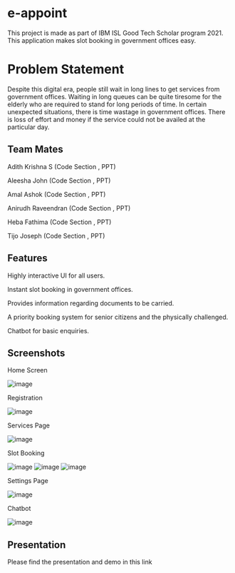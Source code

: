 # e-appoint

This project is made as part of IBM ISL Good Tech Scholar program 2021. This application makes slot booking in government offices easy.
# Problem Statement

Despite this digital era, people still wait in long lines to get services from government offices. Waiting in long queues can be quite tiresome for the elderly who are required to stand for long periods of time. In certain unexpected situations, there is time wastage in government offices. There is loss of effort and money if the service could not be availed at the particular day.

## Team Mates

Adith Krishna S (Code Section , PPT) 

Aleesha  John (Code Section , PPT)

Amal  Ashok (Code Section , PPT)

Anirudh Raveendran (Code Section , PPT)

Heba  Fathima (Code Section , PPT)

Tijo  Joseph (Code Section , PPT)

## Features
Highly interactive UI for all users.

Instant slot booking in government offices.

Provides information regarding documents to be carried.

A priority booking system for senior citizens and the physically challenged.

Chatbot for basic enquiries.

## Screenshots
Home Screen

![image](https://user-images.githubusercontent.com/85231589/167071272-9c02fcf7-cd13-4c48-8eaa-a6bb6c70a7f2.png)

Registration

![image](https://user-images.githubusercontent.com/85231589/167071568-7c5b32a7-a35c-4060-a29c-5be56a587202.png)

Services Page

![image](https://user-images.githubusercontent.com/85231589/167071686-a5a08d41-5752-4841-9a9b-ad2011772837.png)

Slot Booking

![image](https://user-images.githubusercontent.com/85231589/167071774-f87892a2-6a21-450d-beb8-1f41dd0df0c2.png)
![image](https://user-images.githubusercontent.com/85231589/167071819-349dcb84-0917-40c9-9972-629c06b136d3.png)
![image](https://user-images.githubusercontent.com/85231589/167071860-7a13b8e3-ffb7-4c60-9e13-c1b030970638.png)

Settings Page

![image](https://user-images.githubusercontent.com/85231589/167071935-06b10292-1e4c-4b6b-b25f-d0368908ea99.png)

Chatbot

![image](https://user-images.githubusercontent.com/85231589/167071987-6ecbda08-41cc-4938-bfe0-d924e2884f5e.png)

## Presentation

Please find the presentation and demo in this link
